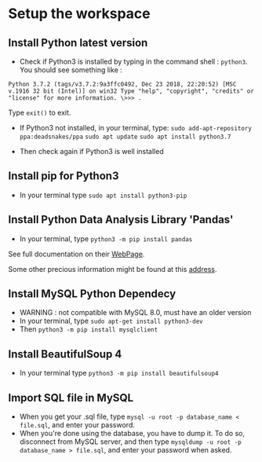 # Setup the workspace

## Install Python latest version

- Check if Python3 is installed by typing in the command shell : `python3`. You should see something like :

`Python 3.7.2 (tags/v3.7.2:9a3ffc0492, Dec 23 2018, 22:20:52) [MSC v.1916 32 bit (Intel)] on win32
Type "help", "copyright", "credits" or "license" for more information.
\>>> .`

Type `exit()` to exit.

- If Python3 not installed, in your terminal, type:
`sudo add-apt-repository ppa:deadsnakes/ppa`
`sudo apt update`
`sudo apt install python3.7`

- Then check again if Python3 is well installed

## Install pip for Python3

- In your terminal type `sudo apt install python3-pip`


## Install Python Data Analysis Library 'Pandas'

- In your terminal, type `python3 -m pip install pandas`

See full documentation on their [WebPage](http://pandas.pydata.org/pandas-docs/stable/ "Pandas Documentation").

Some other precious information might be found at this [address](https://www.analyticsvidhya.com/blog/2016/01/complete-tutorial-learn-data-science-python-scratch-2/).

## Install MySQL Python Dependecy

- WARNING : not compatible with MySQL 8.0, must have an older version
- In your terminal, type `sudo apt-get install python3-dev`
- Then `python3 -m pip install mysqlclient`

## Install BeautifulSoup 4

- In your terminal type `python3 -m pip install beautifulsoup4`


## Import SQL file in MySQL

- When you get your .sql file, type `mysql -u root -p database_name < file.sql`, and enter your password.
- When you're done using the database, you have to dump it. To do so, disconnect from MySQL server, and then type `mysqldump -u root -p database_name > file.sql`, and enter your password when asked.
